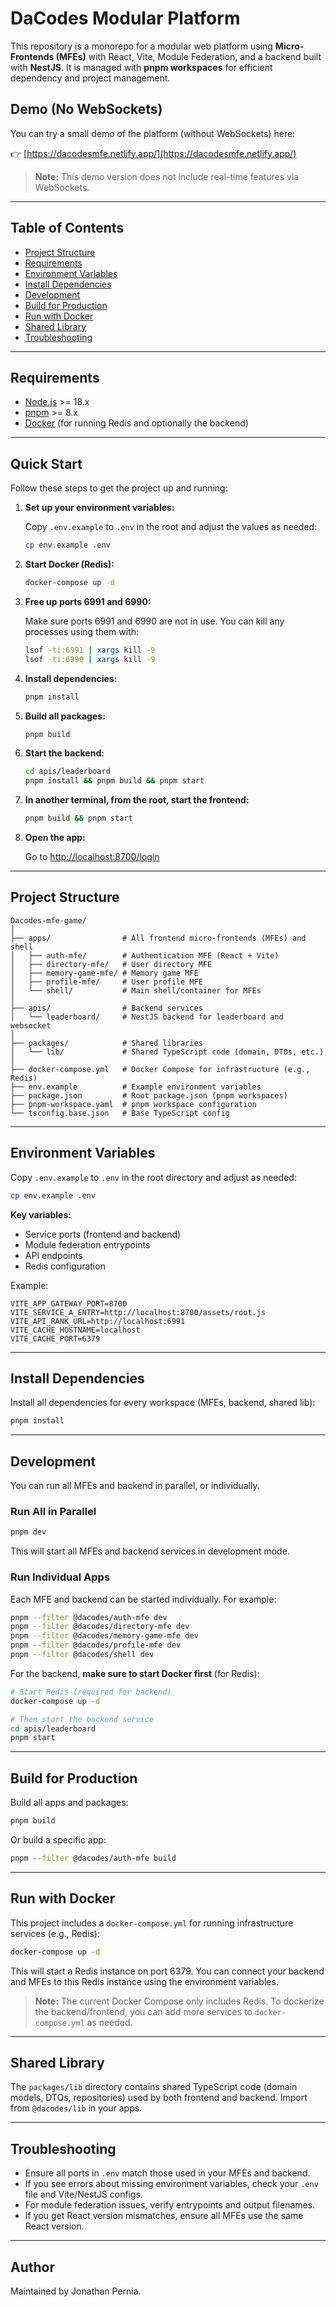 # DaCodes Modular Platform

This repository is a monorepo for a modular web platform using **Micro-Frontends (MFEs)** with React, Vite, Module Federation, and a backend built with **NestJS**. It is managed with **pnpm workspaces** for efficient dependency and project management.

## Demo (No WebSockets)

You can try a small demo of the platform (without WebSockets) here:

👉 [https://dacodesmfe.netlify.app/](https://dacodesmfe.netlify.app/)

> **Note:** This demo version does not include real-time features via WebSockets.

---

## Table of Contents

- [Project Structure](#project-structure)
- [Requirements](#requirements)
- [Environment Variables](#environment-variables)
- [Install Dependencies](#install-dependencies)
- [Development](#development)
- [Build for Production](#build-for-production)
- [Run with Docker](#run-with-docker)
- [Shared Library](#shared-library)
- [Troubleshooting](#troubleshooting)

---

## Requirements

- [Node.js](https://nodejs.org/) >= 18.x
- [pnpm](https://pnpm.io/) >= 8.x
- [Docker](https://www.docker.com/) (for running Redis and optionally the backend)

---

## Quick Start

Follow these steps to get the project up and running:

1. **Set up your environment variables:**

   Copy `.env.example` to `.env` in the root and adjust the values as needed:

   ```sh
   cp env.example .env
   ```

2. **Start Docker (Redis):**

   ```sh
   docker-compose up -d
   ```

3. **Free up ports 6991 and 6990:**

   Make sure ports 6991 and 6990 are not in use. You can kill any processes using them with:

   ```sh
   lsof -ti:6991 | xargs kill -9
   lsof -ti:6990 | xargs kill -9
   ```

4. **Install dependencies:**

   ```sh
   pnpm install
   ```

5. **Build all packages:**

   ```sh
   pnpm build
   ```

6. **Start the backend:**

   ```sh
   cd apis/leaderboard
   pnpm install && pnpm build && pnpm start
   ```

7. **In another terminal, from the root, start the frontend:**

   ```sh
   pnpm build && pnpm start
   ```

8. **Open the app:**

   Go to [http://localhost:8700/login](http://localhost:8700/login)

---

## Project Structure

```
Dacodes-mfe-game/
│
├── apps/                # All frontend micro-frontends (MFEs) and shell
│   ├── auth-mfe/        # Authentication MFE (React + Vite)
│   ├── directory-mfe/   # User directory MFE
│   ├── memory-game-mfe/ # Memory game MFE
│   ├── profile-mfe/     # User profile MFE
│   └── shell/           # Main shell/container for MFEs
│
├── apis/                # Backend services
│   └── leaderboard/     # NestJS backend for leaderboard and websocket
│
├── packages/            # Shared libraries
│   └── lib/             # Shared TypeScript code (domain, DTOs, etc.)
│
├── docker-compose.yml   # Docker Compose for infrastructure (e.g., Redis)
├── env.example          # Example environment variables
├── package.json         # Root package.json (pnpm workspaces)
├── pnpm-workspace.yaml  # pnpm workspace configuration
└── tsconfig.base.json   # Base TypeScript config
```

---

## Environment Variables

Copy `.env.example` to `.env` in the root directory and adjust as needed:

```sh
cp env.example .env
```

**Key variables:**

- Service ports (frontend and backend)
- Module federation entrypoints
- API endpoints
- Redis configuration

Example:

```env
VITE_APP_GATEWAY_PORT=8700
VITE_SERVICE_A_ENTRY=http://localhost:8700/assets/root.js
VITE_API_RANK_URL=http://localhost:6991
VITE_CACHE_HOSTNAME=localhost
VITE_CACHE_PORT=6379
```

---

## Install Dependencies

Install all dependencies for every workspace (MFEs, backend, shared lib):

```sh
pnpm install
```

---

## Development

You can run all MFEs and backend in parallel, or individually.

### Run All in Parallel

```sh
pnpm dev
```

This will start all MFEs and backend services in development mode.

### Run Individual Apps

Each MFE and backend can be started individually. For example:

```sh
pnpm --filter @dacodes/auth-mfe dev
pnpm --filter @dacodes/directory-mfe dev
pnpm --filter @dacodes/memory-game-mfe dev
pnpm --filter @dacodes/profile-mfe dev
pnpm --filter @dacodes/shell dev
```

For the backend, **make sure to start Docker first** (for Redis):

```sh
# Start Redis (required for backend)
docker-compose up -d

# Then start the backend service
cd apis/leaderboard
pnpm start
```

---

## Build for Production

Build all apps and packages:

```sh
pnpm build
```

Or build a specific app:

```sh
pnpm --filter @dacodes/auth-mfe build
```

---

## Run with Docker

This project includes a `docker-compose.yml` for running infrastructure services (e.g., Redis):

```sh
docker-compose up -d
```

This will start a Redis instance on port 6379. You can connect your backend and MFEs to this Redis instance using the environment variables.

> **Note:** The current Docker Compose only includes Redis. To dockerize the backend/frontend, you can add more services to `docker-compose.yml` as needed.

---

## Shared Library

The `packages/lib` directory contains shared TypeScript code (domain models, DTOs, repositories) used by both frontend and backend. Import from `@dacodes/lib` in your apps.

---

## Troubleshooting

- Ensure all ports in `.env` match those used in your MFEs and backend.
- If you see errors about missing environment variables, check your `.env` file and Vite/NestJS configs.
- For module federation issues, verify entrypoints and output filenames.
- If you get React version mismatches, ensure all MFEs use the same React version.

---

## Author

Maintained by Jonathan Pernia.

